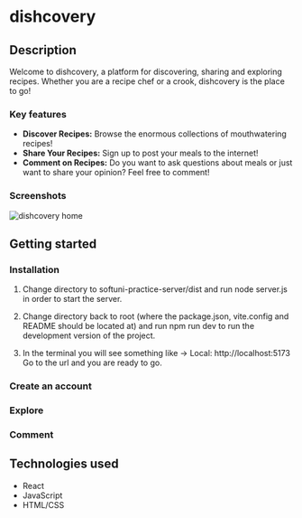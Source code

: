 # dishcovery

## Description

Welcome to dishcovery, a platform for discovering, sharing and exploring recipes. 
Whether you are a recipe chef or a crook, dishcovery is the place to go!

### Key features

- **Discover Recipes:** Browse the enormous collections of mouthwatering recipes!
- **Share Your Recipes:** Sign up to post your meals to the internet!
- **Comment on Recipes:** Do you want to ask questions about meals or just want to share your opinion? Feel free to comment!

### Screenshots

![dishcovery home](url)

## Getting started

### Installation

1. Change directory to 
        softuni-practice-server/dist
    and run
        node server.js
    in order to start the server.

2. Change directory back to root (where the package.json, vite.config and README should be located at) and run
        npm run dev
    to run the development version of the project.

3. In the terminal you will see something like
        -> Local:   http://localhost:5173
    Go to the url and you are ready to go.

### Create an account
### Explore
### Comment

## Technologies used

- React
- JavaScript
- HTML/CSS